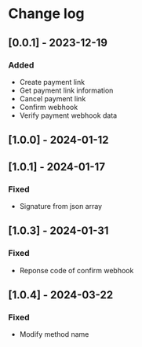 # Change log

## [0.0.1] - 2023-12-19

### Added

- Create payment link
- Get payment link information
- Cancel payment link
- Confirm webhook
- Verify payment webhook data

## [1.0.0] - 2024-01-12

## [1.0.1] - 2024-01-17

### Fixed

- Signature from json array

## [1.0.3] - 2024-01-31

### Fixed

- Reponse code of confirm webhook

## [1.0.4] - 2024-03-22

### Fixed

- Modify method name

